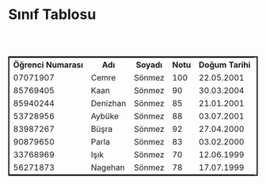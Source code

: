 <!DOCTYPE html>
<html lang="en">
    <head>
        <meta charset="UTF-8">
        <meta name="viewport" content="width=device-width, initial-scale=1.0">
        <title>Sınıf Tablosu</title>
    </head>
    <body>
        <h1>Sınıf Tablosu</h1>
        <style>

 th {
                background-color: #2dd6d9;
                padding: 17px;
                border: 2px solid black;
                text-align: center;
            }
            
 td {
                padding: 17px;
                border: 2px solid black;
                text-align: center;
            }
             </style>
        <table>
                <tr>
            <table style="width:100%; border: 2px solid black;">
            <tr>
                <th>Öğrenci Numarası</th>
                <th>Adı</th>
                <th>Soyadı</th>
                <th>Notu</th>
                <th>Doğum Tarihi</th>    
            </tr>
            <tr>
                <td>07071907</td>
                <td>Cemre</td>
                <td>Sönmez</td>
                <td>100</td>
                <td>22.05.2001</td>
            </tr>
            <tr>
                <td>85769405</td>
                <td>Kaan</td>
                <td>Sönmez</td>
                <td>90</td>
                <td>30.03.2004</td>
             </tr>
             <tr>
                <td>85940244</td>
                <td>Denizhan</td>
                <td>Sönmez</td>
                <td>85</td>
                <td>21.01.2001</td>
             </tr>
             <tr>
                <td>53728956</td>
                <td>Aybüke</td>
                <td>Sönmez</td>
                <td>88</td>
                <td>03.07.2001</td>
             </tr>
             <tr>
                <td>83987267</td>
                <td>Büşra</td>
                <td>Sönmez</td>
                <td>92</td>
                <td>27.04.2000</td>
             </tr>
             <tr>
                <td>90879650</td>
                <td>Parla</td>
                <td>Sönmez</td>
                <td>83</td>
                <td>03.02.2000</td>
             </tr>
             <tr>
                <td>33768969</td>
                <td>Işık</td>
                <td>Sönmez</td>
                <td>70</td>
                <td>12.06.1999</td>
             </tr>
             <tr>
                <td>56271873</td>
                <td>Nagehan</td>
                <td>Sönmez</td>
                <td>78</td>
                <td>17.07.1999</td>
             </tr>
        </table>
        </body>
    </html>
